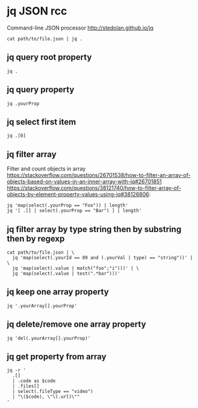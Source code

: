# jq JSON rcc

Command-line JSON processor <http://stedolan.github.io/jq>

    cat path/to/file.json | jq .

## jq query root property

    jq .

## jq query property

    jq .yourProp

## jq select first item

    jq .[0]

## jq filter array

Filter and count objects in array
<https://stackoverflow.com/questions/26701538/how-to-filter-an-array-of-objects-based-on-values-in-an-inner-array-with-jq#26701851>
<https://stackoverflow.com/questions/38121740/how-to-filter-array-of-objects-by-element-property-values-using-jq#38126806>:

    jq 'map(select(.yourProp == "Foo")) | length'
    jq '[ .[] | select(.yourProp == "Bar") ] | length'

## jq filter array by type string then by substring then by regexp

    cat path/to/file.json | \
      jq 'map(select(.yourId == 89 and (.yourVal | type) == "string"))' | \
      jq 'map(select(.value | match("foo";"i")))' | \
      jq 'map(select(.value | test(".*bar")))'

## jq keep one array property

    jq '.yourArray[].yourProp'

## jq delete/remove one array property

    jq 'del(.yourArray[].yourProp)'

## jq get property from array

    jq -r '
      .[]
      | .code as $code
      | .files[]
      | select(.fileType == "video")
      | "\($code), \"\(.url)\""
    '
